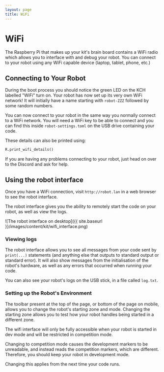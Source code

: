 ```yaml
---
layout: page
title: WiFi
---
```


WiFi
====

The Raspberry Pi that makes up your kit's brain board contains a WiFi radio which allows you to interface with and debug your robot.
You can connect to your robot using any WiFi capable device (laptop, tablet, phone, etc.)

Connecting to Your Robot
------------------------

During the boot process you should notice the green LED on the KCH labelled "WiFi" turn on.
Your robot has now set up its very own WiFi network! It will initially have a name starting with `robot-ZZZ` followed by some random numbers.

You can now connect to your robot in the same way you normally connect to a WiFi network.
You will need a WiFi key to be able to connect and you can find this inside `robot-settings.toml` on the USB drive containing your code.

These details can also be printed using:
~~~~ python
R.print_wifi_details()
~~~~

If you are having any problems connecting to your robot, just head on over to the Discord
and ask for help.

Using the robot interface
-------------------------

Once you have a WiFi connection, visit `http://robot.lan` in a web browser to see the robot interface.

The robot interface gives you the ability to remotely start the code on your robot,
as well as view the logs.

![The robot interface on desktop]({{ site.baseurl }}/images/content/kit/wifi_interface.png)

### Viewing logs

The robot interface allows you to see all messages from your code sent by `print(...)`
statements (and anything else that outputs to standard output or standard
error). It will also show messages from the initialisation of the robot's
hardware, as well as any errors that occurred when running your code.

You can also see your robot's logs on the USB stick, in a file called
`log.txt`.

### Setting up the Robot's Environment

The toolbar present at the top of the page, or bottom of the page on mobile, allows you to change the robot's starting zone and mode.
Changing the starting zone allows you to test how your robot handles being started in a
different zone.

The wifi interface will only be fully accessible when your robot is started in dev mode and will be restricted in competition mode.

Changing to competition mode causes the development markers to be unreadable,
and instead reads the competition markers, which are different. Therefore, you
should keep your robot in development mode.

Changing this applies from the next time your code runs.
